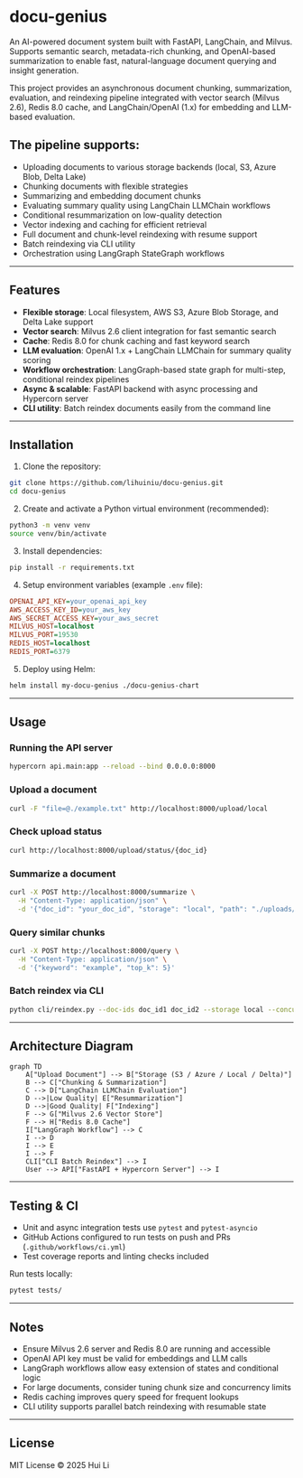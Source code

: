 # docu-genius

An AI-powered document system built with FastAPI, LangChain, and Milvus. Supports semantic search, metadata-rich chunking, and OpenAI-based summarization to enable fast, natural-language document querying and insight generation.

This project provides an asynchronous document chunking, summarization, evaluation, and reindexing pipeline integrated with vector search (Milvus 2.6), Redis 8.0 cache, and LangChain/OpenAI (1.x) for embedding and LLM-based evaluation.

## The pipeline supports:

- Uploading documents to various storage backends (local, S3, Azure Blob, Delta Lake)
- Chunking documents with flexible strategies
- Summarizing and embedding document chunks
- Evaluating summary quality using LangChain LLMChain workflows
- Conditional resummarization on low-quality detection
- Vector indexing and caching for efficient retrieval
- Full document and chunk-level reindexing with resume support
- Batch reindexing via CLI utility
- Orchestration using LangGraph StateGraph workflows

---

## Features

- **Flexible storage**: Local filesystem, AWS S3, Azure Blob Storage, and Delta Lake support  
- **Vector search**: Milvus 2.6 client integration for fast semantic search  
- **Cache**: Redis 8.0 for chunk caching and fast keyword search  
- **LLM evaluation**: OpenAI 1.x + LangChain LLMChain for summary quality scoring  
- **Workflow orchestration**: LangGraph-based state graph for multi-step, conditional reindex pipelines  
- **Async & scalable**: FastAPI backend with async processing and Hypercorn server  
- **CLI utility**: Batch reindex documents easily from the command line  

---

## Installation

1. Clone the repository:

```bash
git clone https://github.com/lihuiniu/docu-genius.git
cd docu-genius
```

2. Create and activate a Python virtual environment (recommended):

```bash
python3 -m venv venv
source venv/bin/activate
```

3. Install dependencies:

```bash
pip install -r requirements.txt
```

4. Setup environment variables (example `.env` file):

```ini
OPENAI_API_KEY=your_openai_api_key
AWS_ACCESS_KEY_ID=your_aws_key
AWS_SECRET_ACCESS_KEY=your_aws_secret
MILVUS_HOST=localhost
MILVUS_PORT=19530
REDIS_HOST=localhost
REDIS_PORT=6379
```

5. Deploy using Helm:

```bash
helm install my-docu-genius ./docu-genius-chart
```

---

## Usage

### Running the API server

```bash
hypercorn api.main:app --reload --bind 0.0.0.0:8000
```

### Upload a document

```bash
curl -F "file=@./example.txt" http://localhost:8000/upload/local
```

### Check upload status

```bash
curl http://localhost:8000/upload/status/{doc_id}
```

### Summarize a document

```bash
curl -X POST http://localhost:8000/summarize \
  -H "Content-Type: application/json" \
  -d '{"doc_id": "your_doc_id", "storage": "local", "path": "./uploads/your_doc_id.txt"}'
```

### Query similar chunks

```bash
curl -X POST http://localhost:8000/query \
  -H "Content-Type: application/json" \
  -d '{"keyword": "example", "top_k": 5}'
```

### Batch reindex via CLI

```bash
python cli/reindex.py --doc-ids doc_id1 doc_id2 --storage local --concurrency 4
```

---

## Architecture Diagram

```mermaid
graph TD
    A["Upload Document"] --> B["Storage (S3 / Azure / Local / Delta)"]
    B --> C["Chunking & Summarization"]
    C --> D["LangChain LLMChain Evaluation"]
    D -->|Low Quality| E["Resummarization"]
    D -->|Good Quality| F["Indexing"]
    F --> G["Milvus 2.6 Vector Store"]
    F --> H["Redis 8.0 Cache"]
    I["LangGraph Workflow"] --> C
    I --> D
    I --> E
    I --> F
    CLI["CLI Batch Reindex"] --> I
    User --> API["FastAPI + Hypercorn Server"] --> I
```

---

## Testing & CI

- Unit and async integration tests use `pytest` and `pytest-asyncio`
- GitHub Actions configured to run tests on push and PRs (`.github/workflows/ci.yml`)
- Test coverage reports and linting checks included

Run tests locally:

```bash
pytest tests/
```

---

## Notes

- Ensure Milvus 2.6 server and Redis 8.0 are running and accessible
- OpenAI API key must be valid for embeddings and LLM calls
- LangGraph workflows allow easy extension of states and conditional logic
- For large documents, consider tuning chunk size and concurrency limits
- Redis caching improves query speed for frequent lookups
- CLI utility supports parallel batch reindexing with resumable state

---

## License

MIT License © 2025 Hui Li
